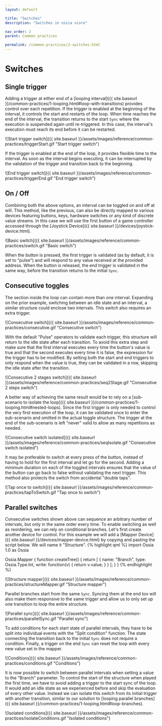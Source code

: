 ```yaml
---
layout: default

title: "Switches"
description: "Switches in ossia score"

nav_order: 2
parent: Common practices

permalink: /common-practices/2-switches.html
---
```


# Switches

## Single trigger

Adding a trigger at either end of a
[looping interval]({{ site.baseurl }}/common-practices/1-looping.html#loop-with-transitions)
provides control over each repetition. If the trigger is enabled at the beginning of the interval, it controls the start and restarts of the loop.
When time reaches the end of the interval, the transition returns to the start `Sync` where the execution is suspended again until re-triggered.
In this case, the interval's execution must reach its end before it can be restarted.

![Start trigger switch]({{ site.baseurl }}/assets/images/reference/common-practices/triggerStart.gif "Start trigger switch")

If the trigger is enabled at the end of the loop, it provides flexible time to the interval.
As soon as the interval begins executing, it can be interrupted by the validation of the trigger and transition back to the beginning.

![End trigger switch]({{ site.baseurl }}/assets/images/reference/common-practices/triggerEnd.gif "End trigger switch")

## On / Off

Combining both the above options, an interval can be toggled on and off at will. This method, like the previous, can also be directly mapped to various devices featuring buttons, keys, hardware switches or any kind of discrete value streams. In this case we will use the first button of a game controller accessed through the [Joystick Device]({{ site.baseurl }}/devices/joystick-device.html).

![Basic switch]({{ site.baseurl }}/assets/images/reference/common-practices/switch.gif "Basic switch")

When the button is pressed, the first trigger is validated (as by default, it is set to "pulse") and will respond to any value received at the provided address. When the button is released, the end trigger is validated in the same way, before the transition returns to the initial `Sync`.

## Consecutive toggles

The section inside the loop can contain more than one interval. Expanding on the prior example, switching between an idle state and an interval, a similar structure could enclose two intervals. This switch also requires an extra trigger.

![Consecutive switch]({{ site.baseurl }}/assets/images/reference/common-practices/consecutive.gif "Consecutive switch")

With the default "Pulse" operators to validate each trigger, this structure will return to the idle state after each transition. To avoid this extra step and make sure that the first interval executes every time the button's value is true and that the second executes every time it is false, the expression for the trigger has to be modified. By setting both the start and end triggers to only respond when the value is true, they can be validated in a row, skipping the idle state after the transition. 

![Consecutive 2 stages switch]({{ site.baseurl }}/assets/images/reference/common-practices/seq2Stage.gif "Consecutive 2 steps switch")

A better way of achieving the same result would be to rely on a [sub-scenario to isolate the loop]({{ site.baseurl }}/common-practices/1-looping.html#nested-loops). Since the first trigger is only needed to control the very first execution of the loop, it can be validated once to enter the sub-scenario and omitted in the actual toggle structure. The trigger at the end of the sub-scenario is left "never" valid to allow as many repetitions as needed.

![Consecutive switch isolated]({{ site.baseurl }}/assets/images/reference/common-practices/seqIsolate.gif "Consecutive switch isolated")

It may be preferable to switch at every press of the button, instead of having to hold for the first interval and let go for the second. Adding a minimum duration on each of the toggled intervals ensures that the value of the button can go back to false without validating the next trigger. This method also protects the switch from accidental "double taps".

![Tap once to switch]({{ site.baseurl }}/assets/images/reference/common-practices/tapToSwitch.gif "Tap once to switch")

## Parallel switches

Consecutive switches shown above can sequence an arbitrary number of intervals, but only in the same order every time. To enable switching as well as reordering, we can rely on conditional branches. Let's first create another device for control. For this example we will add a [Mapper Device]({{ site.baseurl }}/devices/mapper-device.html) by copying and pasting the script below. We will name it "Structure".
{% highlight qml %}
import Ossia 1.0 as Ossia

Ossia.Mapper
{
    function createTree() {
        return [
        {
            name: "Branch",
            type: Ossia.Type.Int,
            write: function(v) { return v.value; }
        }
        ];
    }
}
{% endhighlight %}

![Structure mapper]({{ site.baseurl }}/assets/images/reference/common-practices/structureMapper.gif "Structure mapper")

Parallel branches start from the same `Sync`. Syncing them at the end too will also make them responsive to the same trigger and allow us to only set up one transition to loop the entire structure.

![Parallel sync]({{ site.baseurl }}/assets/images/reference/common-practices/parallelSync.gif "Parallel sync")

To add conditions for each start state of parallel intervals, they have to be split into individual events with the "Split condition" function. The state connecting the transition back to the initial `Sync` does not require a condition. Finally, a trigger on the end `Sync` can reset the loop with every new value set in the mapper.

![Conditions]({{ site.baseurl }}/assets/images/reference/common-practices/conditions.gif "Conditions")

It is now possible to switch between parallel intervals when setting a value to the "Branch" parameter. To control the start of the structure when played the first time, we have to avoid adding a trigger to the start sync of the loop. It would add an idle state as we experienced before and skip the evaluation of every other value. Instead we can isolate this switch from its initial trigger with another transition, similar to our solution to [looping parallel branches]({{ site.baseurl }}/common-practices/1-looping.html#loop-branches).

![Isolated conditions]({{ site.baseurl }}/assets/images/reference/common-practices/isolateConditions.gif "Isolated conditions")
